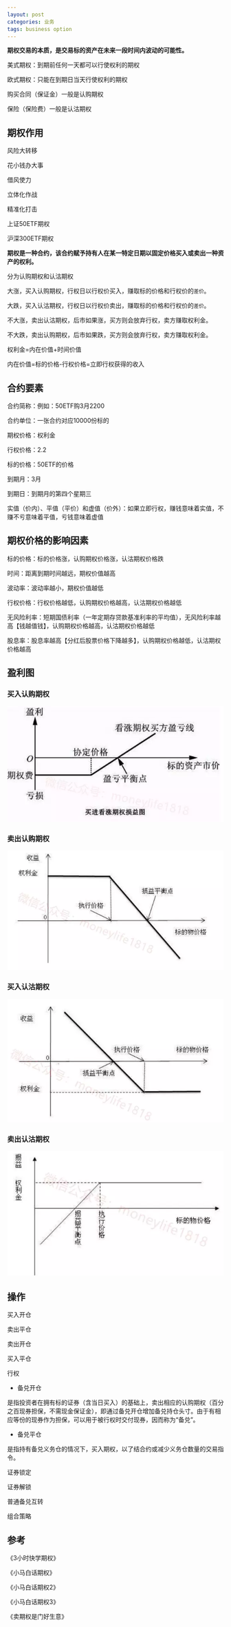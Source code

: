 ```yaml
---
layout: post
categories: 业务
tags: business option
---
```


**期权交易的本质，是交易标的资产在未来一段时间内波动的可能性。**



美式期权：到期前任何一天都可以行使权利的期权

欧式期权：只能在到期日当天行使权利的期权



购买合同（保证金）一般是认购期权

保险（保险费）一般是认沽期权



## 期权作用

风险大转移

花小钱办大事

借风使力

立体化作战

精准化打击



上证50ETF期权

沪深300ETF期权

**期权是一种合约，该合约赋予持有人在某一特定日期以固定价格买入或卖出一种资产的权利。**

分为认购期权和认沽期权

大涨，买入认购期权，行权日以行权价买入，赚取标的价格和行权价的`差价`。

大跌，买入认沽期权，行权日以行权价卖出，赚取标的价格和行权价的`差价`。



不大涨，卖出认沽期权，后市如果涨，买方则会放弃行权，卖方赚取权利金。

不大跌，卖出认购期权，后市如果跌，买方则会放弃行权，卖方赚取权利金。





权利金=内在价值+时间价值

内在价值=标的价格-行权价格=立即行权获得的收入





## 合约要素

合约简称：例如：50ETF购3月2200

合约单位：一张合约对应10000份标的

期权价格：权利金

行权价格：2.2

标的价格：50ETF的价格

到期月：3月

到期日：到期月的第四个星期三



实值（价内）、平值（平价）和虚值（价外）：如果立即行权，赚钱意味着实值，不赚不亏意味着平值，亏钱意味着虚值

## 期权价格的影响因素

标的价格：标的价格涨，认购期权价格涨，认沽期权价格跌

时间：距离到期时间越远，期权价值越高

波动率：波动率越小，期权价值越低

行权价格：行权价格越低，认购期权价格越高，认沽期权价格越低

无风险利率：短期国债利率（一年定期存贷款基准利率的平均值），无风险利率越高【钱越值钱】，认购期权价格越高，认沽期权价格越低

股息率：股息率越高【分红后股票价格下降越多】，认购期权价格越低，认沽期权价格越高



## 盈利图

### 买入认购期权

![buy-call-option](/images/buy-call-option.webp)

### 卖出认购期权

![sale-call-option](/images/sale-call-option.webp)

### 买入认沽期权

![buy-put-option](/images/buy-put-option.webp)

### 卖出认沽期权

![sale-put-option](/images/sale-put-option.webp)

## 操作

买入开仓

卖出平仓

卖出开仓

买入平仓

行权

* 备兑开仓

是指投资者在拥有标的证券（含当日买入）的基础上，卖出相应的认购期权（百分之百现券担保，不需现金保证金），即通过备兑开仓增加备兑持仓头寸。由于有相应等份的现券作为担保，可以用于被行权时交付现券，因而称为“备兑”。

* 备兑平仓

是指持有备兑义务仓的情况下，买入期权，以了结合约或减少义务仓数量的交易指令。

证券锁定

证券解锁

普通备兑互转

组合策略

## 参考

《3小时快学期权》

《小马白话期权》

《小马白话期权2》

《小马白话期权3》

《卖期权是门好生意》
